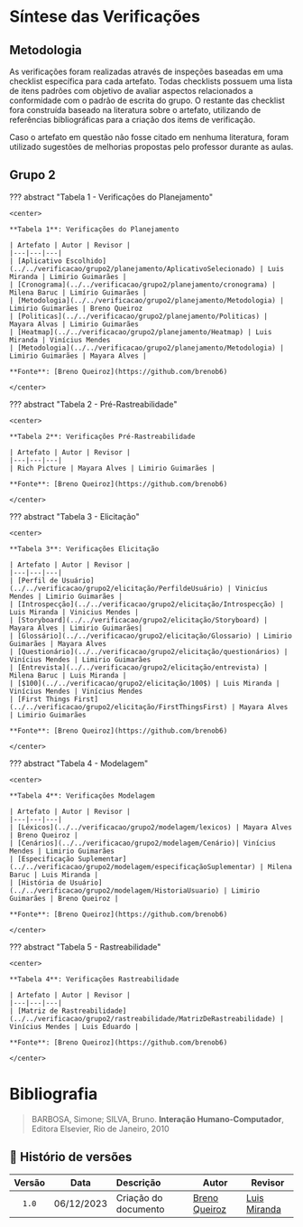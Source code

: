 # Síntese das Verificações

## Metodologia

As verificações foram realizadas através de inspeções baseadas em uma checklist específica para cada
artefato. Todas checklists possuem uma lista de itens padrões com objetivo de avaliar aspectos relacionados
a conformidade com o padrão de escrita do grupo.  O restante das checklist fora construída baseado
na literatura sobre o artefato, utilizando de referências bibliográficas para a criação dos items de verificação.

Caso o artefato em questão não fosse citado em nenhuma literatura, foram utilizado sugestões de melhorias
propostas pelo professor durante as aulas.

## Grupo 2

??? abstract "Tabela 1 - Verificações do Planejamento"

    <center>

    **Tabela 1**: Verificações do Planejamento

    | Artefato | Autor | Revisor |
    |---|---|---|
    | [Aplicativo Escolhido](../../verificacao/grupo2/planejamento/AplicativoSelecionado) | Luis Miranda | Limirio Guimarães |
    | [Cronograma](../../verificacao/grupo2/planejamento/cronograma) | Milena Baruc | Limírio Guimarães |
    | [Metodologia](../../verificacao/grupo2/planejamento/Metodologia) | Limirio Guimarães | Breno Queiroz
    | [Politicas](../../verificacao/grupo2/planejamento/Politicas) | Mayara Alvas | Limirio Guimarães
    | [Heatmap](../../verificacao/grupo2/planejamento/Heatmap) | Luis Miranda | Vinícius Mendes
    | [Metodologia](../../verificacao/grupo2/planejamento/Metodologia) | Limirio Guimarães | Mayara Alves |

    **Fonte**: [Breno Queiroz](https://github.com/brenob6)

    </center>

??? abstract "Tabela 2 - Pré-Rastreabilidade"

    <center>

    **Tabela 2**: Verificações Pré-Rastreabilidade

    | Artefato | Autor | Revisor |
    |---|---|---|
    | Rich Picture | Mayara Alves | Limirio Guimarães |

    **Fonte**: [Breno Queiroz](https://github.com/brenob6)

    </center>

??? abstract "Tabela 3 - Elicitação"

    <center>

    **Tabela 3**: Verificações Elicitação

    | Artefato | Autor | Revisor |
    |---|---|---|
    | [Perfil de Usuário](../../verificacao/grupo2/elicitação/PerfildeUsuário) | Vinicíus Mendes | Limirio Guimarães |
    | [Introspecção](../../verificacao/grupo2/elicitação/Introspecção) | Luis Miranda | Vinicius Mendes |
    | [Storyboard](../../verificacao/grupo2/elicitação/Storyboard) | Mayara Alves | Limirio Guimarães|
    | [Glossário](../../verificacao/grupo2/elicitação/Glossario) | Limirio Guimarães | Mayara Alves
    | [Questionário](../../verificacao/grupo2/elicitação/questionários) | Vinícius Mendes | Limirio Guimarães
    | [Entrevista](../../verificacao/grupo2/elicitação/entrevista) | Milena Baruc | Luis Miranda | 
    | [$100](../../verificacao/grupo2/elicitação/100$) | Luis Miranda | Vinícius Mendes | Vinícius Mendes
    | [First Things First](../../verificacao/grupo2/elicitação/FirstThingsFirst) | Mayara Alves | Limirio Guimarães

    **Fonte**: [Breno Queiroz](https://github.com/brenob6)

    </center>

??? abstract "Tabela 4 - Modelagem"

    <center>

    **Tabela 4**: Verificações Modelagem

    | Artefato | Autor | Revisor |
    |---|---|---|
    | [Léxicos](../../verificacao/grupo2/modelagem/lexicos) | Mayara Alves | Breno Queiroz |
    | [Cenários](../../verificacao/grupo2/modelagem/Cenário)| Vinícius Mendes | Limirio Guimarães
    | [Especificação Suplementar](../../verificacao/grupo2/modelagem/especificaçãoSuplementar) | Milena Baruc | Luis Miranda |
    | [História de Usuário](../../verificacao/grupo2/modelagem/HistoriaUsuario) | Limirio Guimarães | Breno Queiroz |

    **Fonte**: [Breno Queiroz](https://github.com/brenob6)

    </center>


??? abstract "Tabela 5 - Rastreabilidade"

    <center>

    **Tabela 4**: Verificações Rastreabilidade

    | Artefato | Autor | Revisor |
    |---|---|---|
    | [Matriz de Rastreabilidade](../../verificacao/grupo2/rastreabilidade/MatrizDeRastreabilidade) | Vinícius Mendes | Luis Eduardo |

    **Fonte**: [Breno Queiroz](https://github.com/brenob6)

    </center>


# Bibliografia

> BARBOSA, Simone; SILVA, Bruno. **Interação Humano-Computador**, Editora Elsevier, Rio de Janeiro, 2010

## 📑 Histório de versões

| Versão| Data      | Descrição | Autor | Revisor       |
| :-:   | :-:       | :--       | --    | --            |
| `1.0`  |06/12/2023 |Criação do documento|[Breno Queiroz](https://github.com/brenob6)|  [Luis Miranda](https://github.com/LuisMiranda10) |
